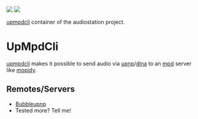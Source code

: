 [![](https://images.microbadger.com/badges/image/audiostation/upmpdcli.svg)](https://microbadger.com/images/audiostation/upmpdcli "Get your own image badge on microbadger.com")
[![](https://images.microbadger.com/badges/version/audiostation/upmpdcli.svg)](https://microbadger.com/images/audiostation/upmpdcli "Get your own version badge on microbadger.com")

[upmpdcli](https://www.lesbonscomptes.com/upmpdcli/) container of the audiostation project.

# UpMpdCli
[upmpdcli](https://www.lesbonscomptes.com/upmpdcli/) makes it possible to send
audio via
[upnp](https://de.wikipedia.org/wiki/Universal_Plug_and_Play)/[dlna](https://de.wikipedia.org/wiki/Digital_Living_Network_Alliance)
to an [mpd](https://www.musicpd.org/) server like
[mopidy](https://github.com/mopidy/mopidy).

## Remotes/Servers
- [Bubbleupnp](https://play.google.com/store/apps/details?id=com.bubblesoft.android.bubbleupnp&hl=de)
- Tested more? Tell me!

